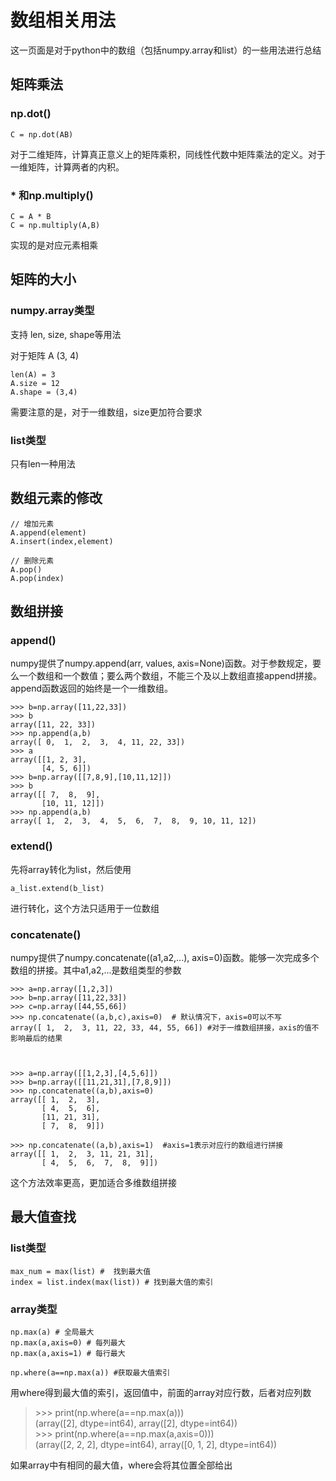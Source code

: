 # 数组相关用法

这一页面是对于python中的数组（包括numpy.array和list）的一些用法进行总结


## 矩阵乘法

### np.dot()
    C = np.dot(AB)
对于二维矩阵，计算真正意义上的矩阵乘积，同线性代数中矩阵乘法的定义。对于一维矩阵，计算两者的内积。

### * 和np.multiply()
    C = A * B
    C = np.multiply(A,B)
实现的是对应元素相乘

## 矩阵的大小
### numpy.array类型
支持 len, size, shape等用法

对于矩阵 A (3, 4)

    len(A) = 3
    A.size = 12
    A.shape = (3,4)
    
需要注意的是，对于一维数组，size更加符合要求
### list类型
只有len一种用法

## 数组元素的修改

    // 增加元素
    A.append(element)
    A.insert(index,element)
    
    // 删除元素
    A.pop()
    A.pop(index)

## 数组拼接
### append()
numpy提供了numpy.append(arr, values, axis=None)函数。对于参数规定，要么一个数组和一个数值；要么两个数组，不能三个及以上数组直接append拼接。append函数返回的始终是一个一维数组。

    >>> b=np.array([11,22,33])
    >>> b
    array([11, 22, 33])
    >>> np.append(a,b)
    array([ 0,  1,  2,  3,  4, 11, 22, 33])
    >>> a
    array([[1, 2, 3],
           [4, 5, 6]])
    >>> b=np.array([[7,8,9],[10,11,12]])
    >>> b
    array([[ 7,  8,  9],
           [10, 11, 12]])
    >>> np.append(a,b)
    array([ 1,  2,  3,  4,  5,  6,  7,  8,  9, 10, 11, 12])
### extend()
先将array转化为list，然后使用

    a_list.extend(b_list)
进行转化，这个方法只适用于一位数组
### concatenate()
numpy提供了numpy.concatenate((a1,a2,...), axis=0)函数。能够一次完成多个数组的拼接。其中a1,a2,...是数组类型的参数

    >>> a=np.array([1,2,3])
    >>> b=np.array([11,22,33])
    >>> c=np.array([44,55,66])
    >>> np.concatenate((a,b,c),axis=0)  # 默认情况下，axis=0可以不写
    array([ 1,  2,  3, 11, 22, 33, 44, 55, 66]) #对于一维数组拼接，axis的值不影响最后的结果

     

    >>> a=np.array([[1,2,3],[4,5,6]])
    >>> b=np.array([[11,21,31],[7,8,9]])
    >>> np.concatenate((a,b),axis=0)
    array([[ 1,  2,  3],
           [ 4,  5,  6],
           [11, 21, 31],
           [ 7,  8,  9]])

    >>> np.concatenate((a,b),axis=1)  #axis=1表示对应行的数组进行拼接
    array([[ 1,  2,  3, 11, 21, 31],
           [ 4,  5,  6,  7,  8,  9]])
这个方法效率更高，更加适合多维数组拼接

## 最大值查找
### list类型

    max_num = max(list) #  找到最大值
    index = list.index(max(list)) # 找到最大值的索引
### array类型

    np.max(a) # 全局最大
    np.max(a,axis=0) # 每列最大
    np.max(a,axis=1) # 每行最大

    np.where(a==np.max(a)) #获取最大值索引
用where得到最大值的索引，返回值中，前面的array对应行数，后者对应列数
>\>>> print(np.where(a==np.max(a)))                            <br>
>(array([2], dtype=int64), array([2], dtype=int64))          <br>
>\>>> print(np.where(a==np.max(a,axis=0)))               <br>
>(array([2, 2, 2], dtype=int64), array([0, 1, 2], dtype=int64))  

如果array中有相同的最大值，where会将其位置全部给出
